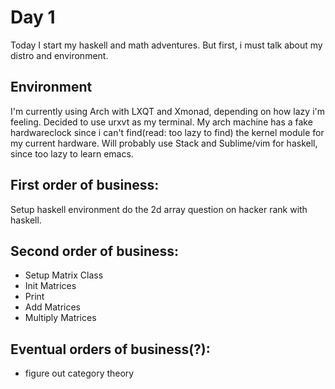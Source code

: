 # Day 1

Today I start my haskell and math adventures.
But first, i must talk about my distro and environment.
## Environment
I'm currently using Arch with LXQT and Xmonad, depending on how lazy i'm feeling.
Decided to use urxvt as my terminal.
My arch machine has a fake hardwareclock since i can't find(read: too lazy to find) the kernel module for my current hardware.
Will probably use Stack and Sublime/vim for haskell, since too lazy to learn emacs.

## First order of business:
Setup haskell environment 
do the 2d array question on hacker rank with haskell.

## Second order of business:
* Setup Matrix Class 
* Init Matrices
* Print 
* Add Matrices
* Multiply Matrices

## Eventual orders of business(?):
* figure out category theory
